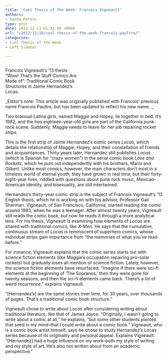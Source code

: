 ```yaml
---
title: 'Cool Thesis of the Week: Francois Vigneault'
authors:
- Sasha Peters
type: post
date: 2012-12-11 01:41:08 +0000
url: "/2012/12/10/cool-thesis-of-the-week-francois-paultre/"
categories:
- Cool Thesis of the Week
- Left Sidebar

---
```

<div id="attachment_1920" style="width: 234px" class="wp-caption aligncenter">
  <a href="http://www.reedquest.org/2012/12/cool-thesis-of-the-week-francois-paultre/image/" rel="attachment wp-att-1920"><img class="wp-image-1920 size-medium" title="Francois Paultre" src="https://i1.wp.com/www.reedquest.org/wp-content/uploads/2012/12/image-224x300.jpeg?resize=224%2C300" alt="" data-recalc-dims="1" /></a>
  
  <p class="wp-caption-text">
    Francois Vigneault&#8217;s &#8217;13 thesis: “Wow! That’s the Stuff Comics Are Made of”: Traditional Comic Book Structures in Jaime Hernandez’s Locas.
  </p>
</div>

_Editor&#8217;s note: This article was originally published with Francois&#8217; previous name Francois Paultre, but has been updated to reflect his new name. _

Two bisexual Latina girls, named Maggie and Hopey, lie together in bed. It&#8217;s 1982, and the two eighteen-year-old girls are part of the California punk-rock scene. Suddenly, Maggie needs to leave for her job repairing rocket ships.

This is the first strip of Jaime Hernandez&#8217;s comic series _Locas_, which details the relationship of Maggie, Hopey, and their constellation of friends and acquaintances. Thirty years later, Hernandez still publishes _Locas_ (which is Spanish for &#8220;crazy women&#8221;) in the serial comic book _Love and Rockets_, which he puts out independently with his brothers, Mario and Gilbert. Unlike most comics, however, the main characters don&#8217;t exist in a timeless world of eternal youth; they have grown in real time, but their forty-eight-year lives, riddled with questions about punk rock music, Mexican-American identity, and bisexuality, are still intertwined.

Hernandez&#8217;s thirty-year comic strip is the subject of Francois Vigneault&#8217;s &#8217;13 English thesis, which he is working on with his advisor, Professor Gail Sherman. Vigneault, of San Francisco, California, started reading the comic around 1993, when he was a teenager. After almost twenty years, Vigneault still reads the comic book, but now he reads it through a more analytical lens. For his thesis, Vigneault is examining how elements of _Locas_ are shared with traditional comics, like _X-Men_. He says that the cumulative, continuous stream of _Locas_ is reminiscent of superhero comics, whose individual strips gain importance from &#8220;the memories of what you&#8217;ve read before.&#8221;

For instance, Vigneault explains that the comic series starts out with science fiction elements (like Maggie&#8217;s occupation repairing pro-solar rockets) but gradually loses all mention of science fiction. Lately, however, the science fiction elements have resurfaced. &#8220;Imagine if there were sci-fi elements at the beginning of &#8216;The Sopranos,&#8217; then they were gone for twenty seasons, and then the sci-fi elements came back. There&#8217;s a lot of weird recurrence,&#8221; explains Vigneault.

&#8220;[Hernandez&#8217;s] are the same stories over time, for 30 years, over thousands of pages. That&#8217;s a traditional comic book structure.&#8221;

Vigneault chose to write about _Locas_ after considering writing about traditional literature, like that of James Joyce. &#8220;Originally, I wasn&#8217;t going to write about a comic at all,&#8221; he explains, &#8220;but some other students planted that seed in my mind&#8211;that I could write about a comic book.&#8221; Vigneault, who is a comic book artist himself, says he chose to study Hernandez&#8217;s Locas series because of its originality and personal appeal. Explains Vigneault: “[Hernandez] had a huge influence on my work–both my style of writing and my style of art. He&#8217;s also not written about from an academic perspective.”